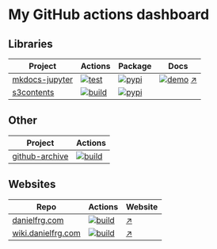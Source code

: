 # My GitHub actions dashboard

## Libraries

| Project | Actions | Package | Docs |
| --- | --- | --- | --- |
| [mkdocs-jupyter](https://github.com/danielfrg/mkdocs-jupyter) | [![test](https://github.com/danielfrg/mkdocs-jupyter/actions/workflows/test.yml/badge.svg)](https://github.com/danielfrg/mkdocs-jupyter/actions/workflows/test.yml) | [![pypi](https://img.shields.io/pypi/v/mkdocs-jupyter.svg)](https://pypi.org/project/mkdocs-jupyter/) | [![demo](https://github.com/danielfrg/mkdocs-jupyter/workflows/demo/badge.svg)](https://github.com/danielfrg/mkdocs-jupyter/actions/workflows/demo.yml) [↗](https://mkdocs-jupyter.danielfrg.com) |
| [s3contents](https://github.com/danielfrg/s3contents) | [![build](https://github.com/danielfrg/s3contents/workflows/test/badge.svg)](https://github.com/danielfrg/s3contents/actions/workflows/test.yml) | [![pypi](https://img.shields.io/pypi/v/s3contents.svg)](https://pypi.org/project/s3contents) |

## Other

| Project | Actions |
| --- | --- |
| [github-archive](https://github.com/danielfrg/github-archive) | [![build](https://github.com/danielfrg/github-archive/workflows/image/badge.svg)](https://github.com/danielfrg/github-archive/actions/workflows/image.yml) |

## Websites

| Repo | Actions | Website |
| --- | --- | --- |
| [danielfrg.com](https://github.com/danielfrg/danielfrg.com) | [![build](https://github.com/danielfrg/danielfrg.com/workflows/deploy/badge.svg)](https://github.com/danielfrg/danielfrg.com/actions/workflows/deploy.yml) | [↗](https://danielfrg.com) |
| [wiki.danielfrg.com](https://github.com/danielfrg/wiki.danielfrg.com) | [![build](https://github.com/danielfrg/wiki.danielfrg.com/workflows/deploy/badge.svg)](https://github.com/danielfrg/wiki.danielfrg.com/actions/workflows/deploy.yml) | [↗](https://wiki.danielfrg.com) |
